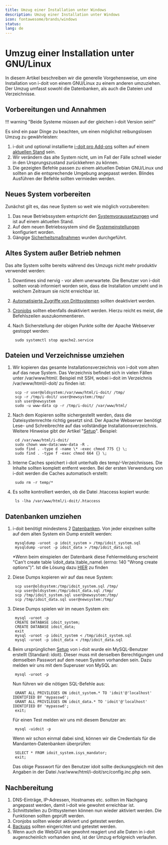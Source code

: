 ```yaml
---
title: Umzug einer Installation unter Windows
description: Umzug einer Installation unter Windows
icon: fontawesome/brands/windows
status:
lang: de
---
```


# Umzug einer Installation unter GNU/Linux

In diesem Artikel beschreiben wir die generelle Vorgehensweise, um eine Installation von i-doit von einem GNU/Linux zu einem anderen umzuziehen. Der Umzug umfasst sowohl die Datenbanken, als auch die Dateien und Verzeichnisse.

## Vorbereitungen und Annahmen

!!! warning "Beide Systeme müssen auf der gleichen i-doit Version sein!"

Es sind ein paar Dinge zu beachten, um einen möglichst reibungslosen Umzug zu gewährleisten:

1. i-doit und optional installierte [i-doit pro Add-ons](../i-doit-pro-add-ons/index.md) sollten auf einem [aktuellen Stand](../wartung-und-betrieb/update-einspielen.md) sein.
2. Wir verändern das alte System nicht, um im Fall der Fälle schnell wieder in den Ursprungszustand zurückkehren zu können.
3. Die gezeigten Befehle passen zu einem aktuellen Debian GNU/Linux und sollten an die entsprechende Umgebung angepasst werden. Blindes Ausführen der Befehle sollten vermieden werden.

## Neues System vorbereiten

Zunächst gilt es, das neue System so weit wie möglich vorzubereiten:

1. Das neue Betriebssystem entspricht den [Systemvoraussetzungen](../installation/systemvoraussetzungen.md) und ist auf einem aktuellen Stand.
2. Auf dem neuen Betriebssystem sind die [Systemeinstellungen](../installation/manuelle-installation/systemeinstellungen.md) konfiguriert worden.
3. Gängige [Sicherheitsmaßnahmen](../wartung-und-betrieb/sicherheit-und-schutz.md) wurden durchgeführt.

## Altes System außer Betrieb nehmen

Das alte System sollte bereits während des Umzugs nicht mehr produktiv verwendet werden:

1. Downtimes sind nervig - vor allem unerwartete. Die Benutzer von i-doit sollten vorab informiert worden sein, dass die Installation umzieht und in welchem Zeitraum sie nicht erreichbar ist.
2. [Automatisierte Zugriffe von Drittsystemen](../automatisierung-und-integration/index.md) sollten deaktiviert werden.
3. [Cronjobs](../automatisierung-und-integration/cli/index.md) sollten ebenfalls deaktiviert werden. Hierzu reicht es meist, die Befehlszeilen auszukommentieren.
4. Nach Sicherstellung der obigen Punkte sollte der Apache Webserver gestoppt werden:

        sudo systemctl stop apache2.service

## Dateien und Verzeichnisse umziehen

1. Wir kopieren das gesamte Installationsverzeichnis von i-doit vom alten auf das neue System. Das Verzeichnis befindet sich in vielen Fällen unter /var/www/html/. Beispiel mit SSH, wobei i-doit im Verzeichnis /var/www/html/i-doit/ zu finden ist:

        scp -r user@oldsystem:/var/www/html/i-doit/ /tmp/
        scp -r /tmp/i-doit/ user@newsystem:/tmp/
        ssh user@newsystem
        sudo -u www-data cp -r /tmp/i-doit/ /var/www/html/

2. Nach dem Kopieren sollte sichergestellt werden, dass die Dateisystemrechte richtig gesetzt sind. Der Apache Webserver benötigt Lese- und Schreibrechte auf das vollständige Installationsverzeichnis. Weitere Hinweise gibt der Artikel "[Setup](../installation/manuelle-installation/setup.md)". Beispiel:

        cd /var/www/html/i-doit/
        sudo chown www-data:www-data -R .
        sudo find . -type d -name \* -exec chmod 775 {} \;
        sudo find . -type f -exec chmod 664 {} \;

3. Interne Caches speichert i-doit unterhalb des temp/\-Verzeichnisses. Die Inhalte sollten komplett entfernt werden. Bei der ersten Verwendung von i-doit werden die Caches automatisch erstellt:

        sudo rm -r temp/*

4. Es sollte kontrolliert werden, ob die Datei .htaccess kopiert wurde:

        ls -lha /var/www/html/i-doit/.htaccess

## Datenbanken umziehen

1. i-doit benötigt mindestens 2 [Datenbanken](../software-entwicklung/datenbank-modell/index.md). Von jeder einzelnen sollte auf dem alten System ein Dump erstellt werden:

        mysqldump -uroot -p idoit_system > /tmp/idoit_system.sql
        mysqldump -uroot -p idoit_data > /tmp/idoit_data.sql

    \*Wenn beim einspielen der Datenbank diese Fehlermeldung erscheint "Can't create table \idoit\_data\.\table\_name\ (errno: 140 "Wrong create options")". Ist die Lösung dazu [HIER](../administration/troubleshooting/cant-create-table.md) zu finden

2. Diese Dumps kopieren wir auf das neue System:

        scp user@oldsystem:/tmp/idoit_system.sql /tmp/
        scp user@oldsystem:/tmp/idoit_data.sql /tmp/
        scp /tmp/idoit_system.sql user@newsystem:/tmp/
        scp /tmp/idoit_data.sql user@newsystem:/tmp/

3. Diese Dumps spielen wir im neuen System ein:

        mysql -uroot -p
        CREATE DATABASE idoit_system;
        CREATE DATABASE idoit_data;
        exit
        mysql -uroot -p idoit_system < /tmp/idoit_system.sql
        mysql -uroot -p idoit_data < /tmp/idoit_data.sql

4. Beim ursprünglichen [Setup](../installation/manuelle-installation/setup.md) von i-doit wurde ein MySQL-Benutzer erstellt (Standard: idoit). Dieser muss mit denselben Berechtigungen und demselben Passwort auf dem neuen System vorhanden sein. Dazu melden wir uns mit dem Superuser von MySQL an:

        mysql -uroot -p

    Nun führen wir die nötigen SQL-Befehle aus:

        GRANT ALL PRIVILEGES ON idoit_system.* TO 'idoit'@'localhost' IDENTIFIED BY 'mypasswd';
        GRANT ALL PRIVILEGES ON idoit_data.* TO 'idoit'@'localhost' IDENTIFIED BY 'mypasswd';
        exit;

    Für einen Test melden wir uns mit diesem Benutzer an:

        mysql -uidoit -p

    Wenn wir schon einmal dabei sind, können wir die Credentials für die Mandanten-Datenbanken überprüfen:

        SELECT * FROM idoit_system.isys_mandator;
        exit;

    Das obige Passwort für den Benutzer idoit sollte deckungsgleich mit den Angaben in der Datei /var/www/html/i-doit/src/config.inc.php sein.

## Nachbereitung

1. DNS-Einträge, IP-Adressen, Hostnames etc. sollten im Nachgang angepasst werden, damit i-doit wie gewohnt erreichbar ist.
2. Schnittstellen zu Drittsystemen können nun wieder aktiviert werden. Die Funktionen sollten geprüft werden.
3. Cronjobs sollten wieder aktiviert und getestet werden.
4. [Backups](../wartung-und-betrieb/daten-sichern-und-wiederherstellen/index.md) sollten eingerichtet und getestet werden.
5. Wenn auch die WebGUI wie gewohnt reagiert und alle Daten in i-doit augenscheinlich vorhanden sind, ist der Umzug erfolgreich verlaufen.
